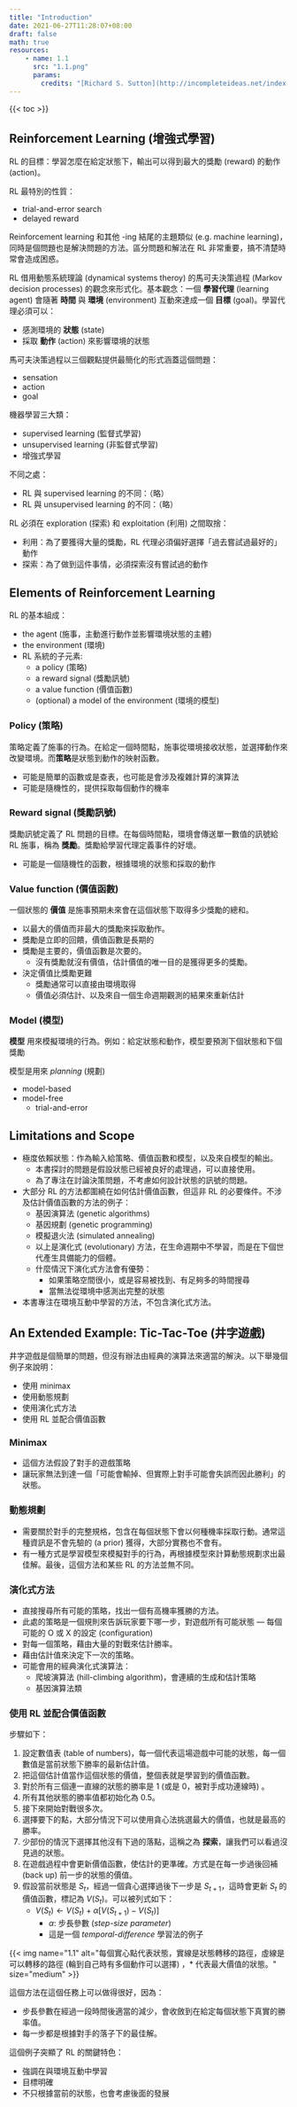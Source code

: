 ```yaml
---
title: "Introduction"
date: 2021-06-27T11:28:07+08:00
draft: false
math: true
resources:
    - name: 1.1
      src: "1.1.png" 
      params:
        credits: "[Richard S. Sutton](http://incompleteideas.net/index.html) and [Andrew G. Barto](https://people.cs.umass.edu/~barto/) on [Reinforcement Learning: An Introduction](http://incompleteideas.net/book/RLbook2020.pdf)"
---
```


{{< toc >}}

## Reinforcement Learning (增強式學習)
RL 的目標：學習怎麼在給定狀態下，輸出可以得到最大的獎勵 (reward) 的動作 (action)。

RL 最特別的性質：

- trial-and-error search
- delayed reward

Reinforcement learning 和其他 -ing 結尾的主題類似 (e.g. machine learning)，同時是個問題也是解決問題的方法。區分問題和解法在 RL 非常重要，搞不清楚時常會造成困惑。

RL 借用動態系統理論 (dynamical systems theroy) 的馬可夫決策過程 (Markov decision processes) 的觀念來形式化。基本觀念：一個 **學習代理** (learning agent) 會隨著 **時間** 與 **環境** (environment) 互動來達成一個 **目標** (goal)。學習代理必須可以：

- 感測環境的 **狀態** (state)
- 採取 **動作** (action) 來影響環境的狀態

馬可夫決策過程以三個觀點提供最簡化的形式涵蓋這個問題：

- sensation
- action
- goal

機器學習三大類：
- supervised learning (監督式學習)
- unsupervised learning (非監督式學習)
- 增強式學習

不同之處：
- RL 與 supervised learning 的不同：（略）
- RL 與 unsupervised learning 的不同：（略）

RL 必須在 exploration (探索) 和 exploitation (利用) 之間取捨：
- 利用：為了要獲得大量的獎勵，RL 代理必須偏好選擇「過去嘗試過最好的」動作
- 探索：為了做到這件事情，必須探索沒有嘗試過的動作

## Elements of Reinforcement Learning

RL 的基本組成：
- the agent (施事，主動進行動作並影響環境狀態的主體)
- the environment (環境)
- RL 系統的子元素:
    - a policy (策略)
    - a reward signal (獎勵訊號)
    - a value function (價值函數)
    - (optional) a model of the environment (環境的模型)

### Policy (策略)

策略定義了施事的行為。在給定一個時間點，施事從環境接收狀態，並選擇動作來改變環境。而**策略**是狀態到動作的映射函數。
- 可能是簡單的函數或是查表，也可能是會涉及複雜計算的演算法
- 可能是隨機性的，提供採取每個動作的機率

### Reward signal (獎勵訊號)

獎勵訊號定義了 RL 問題的目標。在每個時間點，環境會傳送單一數值的訊號給 RL 施事，稱為 **獎勵**。獎勵給學習代理定義事件的好壞。
- 可能是一個隨機性的函數，根據環境的狀態和採取的動作

### Value function (價值函數)

一個狀態的 **價值** 是施事預期未來會在這個狀態下取得多少獎勵的總和。
- 以最大的價值而非最大的獎勵來採取動作。
- 獎勵是立即的回饋，價值函數是長期的
- 獎勵是主要的，價值函數是次要的。
    - 沒有獎勵就沒有價值，估計價值的唯一目的是獲得更多的獎勵。
- 決定價值比獎勵更難
    - 獎勵通常可以直接由環境取得
    - 價值必須估計、以及來自一個生命週期觀測的結果來重新估計

### Model (模型)

**模型** 用來模擬環境的行為。例如：給定狀態和動作，模型要預測下個狀態和下個獎勵

模型是用來 *planning* (規劃)
- model-based
- model-free
    - trial-and-error

## Limitations and Scope

- 極度依賴狀態：作為輸入給策略、價值函數和模型，以及來自模型的輸出。
    - 本書探討的問題是假設狀態已經被良好的處理過，可以直接使用。
    - 為了專注在討論決策問題，不考慮如何設計狀態的訊號的問題。
- 大部分 RL 的方法都圍繞在如何估計價值函數，但這非 RL 的必要條件。不涉及估計價值函數的方法的例子：
    - 基因演算法 (genetic algorithms)
    - 基因規劃 (genetic programming)
    - 模擬退火法 (simulated annealing)
    - 以上是演化式 (evolutionary) 方法，在生命週期中不學習，而是在下個世代產生具備能力的個體。
    - 什麼情況下演化式方法會有優勢：
        - 如果策略空間很小，或是容易被找到、有足夠多的時間搜尋
        - 當無法從環境中感測出完整的狀態
- 本書專注在環境互動中學習的方法，不包含演化式方法。

## An Extended Example: Tic-Tac-Toe (井字遊戲)

井字遊戲是個簡單的問題，但沒有辦法由經典的演算法來適當的解決。以下舉幾個例子來說明：
- 使用 minimax
- 使用動態規劃
- 使用演化式方法
- 使用 RL 並配合價值函數

### Minimax

- 這個方法假設了對手的遊戲策略
- 讓玩家無法到達一個「可能會輸掉、但實際上對手可能會失誤而因此勝利」的狀態。

### 動態規劃

- 需要關於對手的完整規格，包含在每個狀態下會以何種機率採取行動。通常這種資訊是不會先驗的 (a prior) 獲得，大部分實務也不會有。
- 有一種方式是學習模型來模擬對手的行為，再根據模型來計算動態規劃求出最佳解。最後，這個方法和某些 RL 的方法並無不同。

### 演化式方法

- 直接搜尋所有可能的策略，找出一個有高機率獲勝的方法。
- 此處的策略是一個規則來告訴玩家要下哪一步，對遊戲所有可能狀態 — 每個可能的 O 或 X 的設定 (configuration)
- 對每一個策略，藉由大量的對戰來估計勝率。
- 藉由估計值來決定下一次的策略。
- 可能會用的經典演化式演算法：
    - 爬坡演算法 (hill-climbing algorithm)，會連續的生成和估計策略
    - 基因演算法類

### 使用 RL 並配合價值函數

步驟如下：
1. 設定數值表 (table of numbers)，每一個代表這場遊戲中可能的狀態，每一個數值是當前狀態下勝率的最新估計值。
2. 把這個估計值當作這個狀態的價值，整個表就是學習到的價值函數。
3. 對於所有三個連一直線的狀態的勝率是 1 (或是 0，被對手成功連線時) 。
4. 所有其他狀態的勝率值都初始化為 0.5。
5. 接下來開始對戰很多次。
6. 選擇要下的點，大部分情況下可以使用貪心法挑選最大的價值，也就是最高的勝率。
7. 少部份的情況下選擇其他沒有下過的落點，這稱之為 **探索**，讓我們可以看過沒見過的狀態。
8. 在遊戲過程中會更新價值函數，使估計的更準確。方式是在每一步過後回補 (back up) 前一步的狀態的價值。
9. 假設當前狀態是 $S_{t}$，經過一個貪心選擇過後下一步是 $S_{t+1}$，這時會更新 $S_{t}$ 的價值函數，標記為 $V(S_{t})$。可以被列式如下：
   - $V(S_{t}) \leftarrow V(S_{t}) + \alpha [ V(S_{t+1}) - V(S_{t})]$
     - $\alpha$: 步長參數 (*step-size parameter*)
     - 這是一個 *temporal-difference* 學習法的例子

{{< 
img name="1.1" 
alt="每個實心點代表狀態，實線是狀態轉移的路徑，虛線是可以轉移的路徑 (輪到自己時有多個動作可以選擇) ，* 代表最大價值的狀態。" 
size="medium" >}}

這個方法在這個任務上可以做得很好，因為：
- 步長參數在經過一段時間後適當的減少，會收斂到在給定每個狀態下真實的勝率值。
- 每一步都是根據對手的落子下的最佳解。

這個例子突顯了 RL 的關鍵特色：
- 強調在與環境互動中學習
- 目標明確
- 不只根據當前的狀態，也會考慮後面的發展
